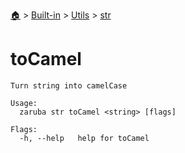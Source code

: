 <!--startTocHeader-->
[🏠](../../../README.md) > [Built-in](../../README.md) > [Utils](../README.md) > [str](README.md)
# toCamel
<!--endTocHeader-->

```
Turn string into camelCase

Usage:
  zaruba str toCamel <string> [flags]

Flags:
  -h, --help   help for toCamel

```

<!--startTocSubtopic-->
<!--endTocSubtopic-->